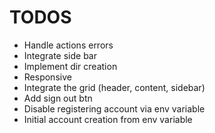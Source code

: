 # TODOS

- Handle actions errors
- Integrate side bar
- Implement dir creation
- Responsive
- Integrate the grid (header, content, sidebar)
- Add sign out btn
- Disable registering account via env variable
- Initial account creation from env variable
